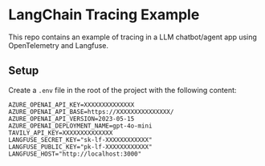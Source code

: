 # LangChain Tracing Example

This repo contains an example of tracing in a LLM chatbot/agent app using OpenTelemetry and Langfuse.

## Setup

Create a `.env` file in the root of the project with the following content:

```shell
AZURE_OPENAI_API_KEY=XXXXXXXXXXXXXX
AZURE_OPENAI_API_BASE=https://XXXXXXXXXXXXXXX/
AZURE_OPENAI_API_VERSION=2023-05-15
AZURE_OPENAI_DEPLOYMENT_NAME=gpt-4o-mini
TAVILY_API_KEY=XXXXXXXXXXXXXX
LANGFUSE_SECRET_KEY="sk-lf-XXXXXXXXXXXX"
LANGFUSE_PUBLIC_KEY="pk-lf-XXXXXXXXXXXX"
LANGFUSE_HOST="http://localhost:3000"
```
